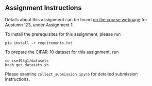 ## Assignment Instructions
Details about this assignment can be found [on the course webpage](https://courses.cs.washington.edu/courses/cse493g1/23au/assignments/) for Austumn '23, under Assignment 1.

To install the prerequisites for this assignment, please run
```
pip install -r requirements.txt
```
To prepare the CIFAR-10 dataset for this assignment, run

```
cd cse493g1/datasets
bash get_datasets.sh
```

Please examine `collect_submission.ipynb` for detailed submission instructions.